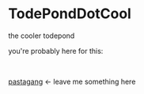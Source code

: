 # TodePondDotCool

the cooler todepond

you're probably here for this:

<br>

[pastagang](https://todepond.cool/flok) <- leave me something here
